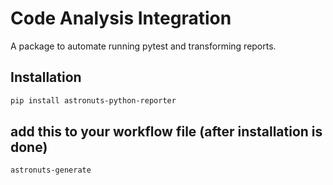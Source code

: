 # Code Analysis Integration

A package to automate running pytest and transforming reports.

## Installation

```bash
pip install astronuts-python-reporter
```
## add this to your workflow file  (after installation is done)
```bash
astronuts-generate
```